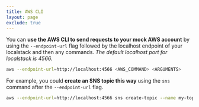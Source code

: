 ```yaml
---
title: AWS CLI
layout: page
exclude: true
---
```


You can **use the AWS CLI to send requests to your mock AWS account** by using the `--endpoint-url` flag followed by the localhost endpoint of your localstack and then any commands. *The default localhost port for localstack is 4566.*
```bash
aws --endpoint-url=http://localhost:4566 <AWS_COMMAND> <ARGUMENTS>
```

For example, you could **create an SNS topic this way** using the `sns` command after the `--endpoint-url` flag.
```bash
aws --endpoint-url=http://localhost:4566 sns create-topic --name my-topic
```